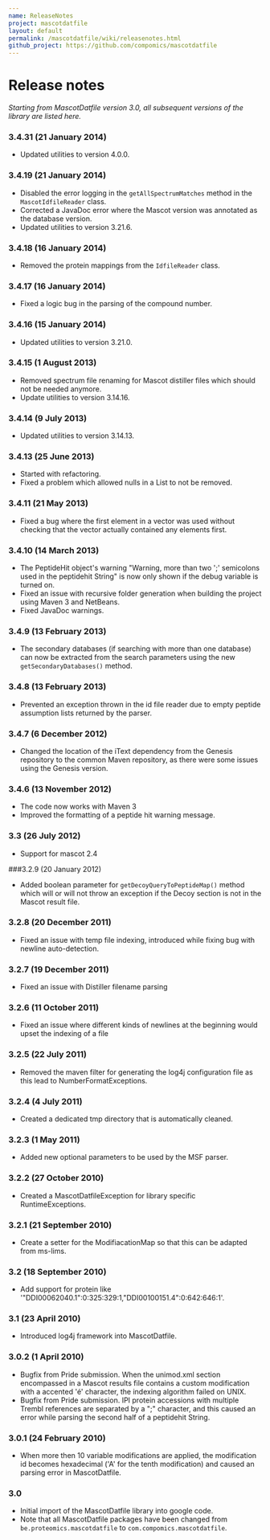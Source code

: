 ```yaml
---
name: ReleaseNotes
project: mascotdatfile
layout: default
permalink: /mascotdatfile/wiki/releasenotes.html
github_project: https://github.com/compomics/mascotdatfile
---
```


# Release notes

*Starting from MascotDatfile version 3.0, all subsequent versions of the library are listed here.*

### 3.4.31 (21 January 2014)

 * Updated utilities to version 4.0.0.

### 3.4.19 (21 January 2014)

 * Disabled the error logging in the `getAllSpectrumMatches` method in the `MascotIdfileReader` class.
 * Corrected a JavaDoc error where the Mascot version was annotated as the database version.
 * Updated utilities to version 3.21.6.

### 3.4.18 (16 January 2014)

 * Removed the protein mappings from the `IdfileReader` class.

### 3.4.17 (16 January 2014)

 * Fixed a logic bug in the parsing of the compound number.

### 3.4.16 (15 January 2014)

 * Updated utilities to version 3.21.0.

### 3.4.15 (1 August 2013)

 * Removed spectrum file renaming for Mascot distiller files which should not be needed anymore. 
 * Update utilities  to version 3.14.16.

### 3.4.14 (9 July 2013)

 * Updated utilities to version 3.14.13.

### 3.4.13 (25 June 2013)

 * Started with refactoring.
 * Fixed a problem which allowed nulls in a List to not be removed.

### 3.4.11 (21 May 2013)

 * Fixed a bug where the first element in a vector was used without checking that the vector actually contained any elements first.

### 3.4.10 (14 March 2013)

 * The PeptideHit object's warning "Warning, more than two ';' semicolons used in the peptidehit String" is now only shown if the debug variable is turned on.
 * Fixed an issue with recursive folder generation when building the project using Maven 3 and NetBeans.
 * Fixed JavaDoc warnings.

### 3.4.9 (13 February 2013)

 * The secondary databases (if searching with more than one database) can now be extracted from the search parameters using the new `getSecondaryDatabases()` method.

### 3.4.8 (13 February 2013)

 * Prevented an exception thrown in the id file reader due to empty peptide assumption lists returned by the parser.

### 3.4.7 (6 December 2012)

 * Changed the location of the iText dependency from the Genesis repository to the common Maven repository, as there were some issues using the Genesis version.

### 3.4.6 (13 November 2012)

 * The code now works with Maven 3
 * Improved the formatting of a peptide hit warning message.

### 3.3 (26 July 2012)

 * Support for mascot 2.4

###3.2.9 (20 January 2012)

 * Added boolean parameter for `getDecoyQueryToPeptideMap()` method which will or will not throw an exception if the Decoy section is not in the Mascot result file.

### 3.2.8 (20 December 2011)

 * Fixed an issue with temp file indexing, introduced while fixing bug with newline auto-detection.

### 3.2.7 (19 December 2011)

 * Fixed an issue with Distiller filename parsing

### 3.2.6 (11 October 2011)

 * Fixed an issue where different kinds of newlines at the beginning would upset the indexing of a file

### 3.2.5 (22 July 2011)

 * Removed the maven filter for generating the log4j configuration file as this lead to NumberFormatExceptions.

### 3.2.4 (4 July 2011)

 * Created a dedicated tmp directory that is automatically cleaned.

### 3.2.3 (1 May 2011)

 * Added new optional parameters to be used by the MSF parser.

### 3.2.2 (27 October 2010)

 * Created a MascotDatfileException for library specific RuntimeExceptions.

### 3.2.1 (21 September 2010)

 * Create a setter for the ModifiacationMap so that this can be adapted from ms-lims.


### 3.2 (18 September 2010)

 * Add support for protein like '"DDI00062040.1":0:325:329:1,"DDI00100151.4":0:642:646:1'.

### 3.1 (23 April 2010)

 * Introduced log4j framework into MascotDatfile.

### 3.0.2 (1 April 2010)

 * Bugfix from Pride submission. When the unimod.xml section encompassed in a Mascot results file contains a custom modification with a accented 'é' character, the indexing algorithm failed on UNIX.
 * Bugfix from Pride submission. IPI protein accessions with multiple Trembl references are separated by a ";" character, and this caused an error while parsing the second half of a peptidehit String.

### 3.0.1 (24 February 2010)

 * When more then 10 variable modifications are applied, the modification id becomes hexadecimal ('A' for the tenth modification) and caused an parsing error in MascotDatfile.

### 3.0

 * Initial import of the MascotDatfile library into google code.
 * Note that all MascotDatfile packages have been changed from `be.proteomics.mascotdatfile` to `com.compomics.mascotdatfile`.